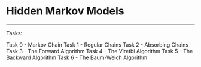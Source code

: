 # Hidden Markov Models

---

Tasks:

Task 0 - Markov Chain
Task 1 - Regular Chains
Task 2 - Absorbing Chains
Task 3 - The Forward Algorithm
Task 4 - The Viretbi Algorithm
Task 5 - The Backward Algorithm
Task 6 - The Baum-Welch Algorithm
